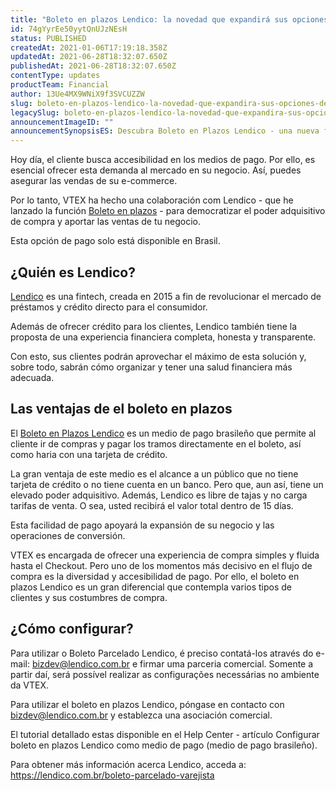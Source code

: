 ```yaml
---
title: "Boleto en plazos Lendico: la novedad que expandirá sus opciones de pago en Brasil"
id: 74gYyrEe50yytQnUJzNEsH
status: PUBLISHED
createdAt: 2021-01-06T17:19:18.358Z
updatedAt: 2021-06-28T18:32:07.650Z
publishedAt: 2021-06-28T18:32:07.650Z
contentType: updates
productTeam: Financial
author: 13Ue4MX9WNiX9f3SVCUZZW
slug: boleto-en-plazos-lendico-la-novedad-que-expandira-sus-opciones-de-pago
legacySlug: boleto-en-plazos-lendico-la-novedad-que-expandira-sus-opciones-de-pago
announcementImageID: ""
announcementSynopsisES: Descubra Boleto en Plazos Lendico - una nueva forma de pago para aumentar sus posibilidades de conversión en Brasil
---
```


Hoy día, el cliente busca accesibilidad en los medios de pago. Por ello, es esencial ofrecer esta demanda al mercado en su negocio. Así, puedes asegurar las vendas de su e-commerce. 

Por lo tanto, VTEX ha hecho una colaboración com Lendico - que he lanzado la función [Boleto en plazos](https://lendico.com.br/boleto-parcelado-varejista/ "Boleto en plazos") - para democratizar el poder adquisitivo de compra y aportar las ventas de tu negocio.

<div class="alert alert-info" role="alert">Esta opción de pago solo está disponible en Brasil.</div>

## ¿Quién es Lendico? 

[Lendico](https://lendico.com.br/ "Lendico") es una fintech, creada en 2015 a fin de revolucionar el mercado de préstamos y crédito directo para el consumidor.

Además de ofrecer crédito para los clientes, Lendico también tiene la proposta de una experiencia financiera completa, honesta y transparente.  

Con esto, sus clientes podrán aprovechar el máximo de esta solución y, sobre todo, sabrán cómo organizar y tener una salud financiera más adecuada.

## Las ventajas de el boleto en plazos

El [Boleto en Plazos Lendico](https://lendico.com.br/boleto-parcelado-varejista/ "Boleto en Plazos Lendico") es un medio de pago brasileño que permite al cliente ir de compras y pagar los tramos directamente en el boleto, así como haria con una tarjeta de crédito. 

La gran ventaja de este medio es el alcance a un público que no tiene tarjeta de crédito o no tiene cuenta en un banco. Pero que, aun así, tiene un elevado poder adquisitivo. Además, Lendico es libre de tajas y no carga tarifas de venta. O sea, usted recibirá el valor total dentro de 15 días.   

Esta facilidad de pago apoyará la expansión de su negocio y las operaciones de conversión. 

VTEX es encargada de ofrecer una experiencia de compra simples y fluida hasta el Checkout. Pero uno de los momentos más decisivo en el flujo de compra es la diversidad y accesibilidad de pago. Por ello, el boleto en plazos Lendico es un gran diferencial que contempla varios tipos de clientes y sus costumbres de compra.

## ¿Cómo configurar?

Para utilizar o Boleto Parcelado Lendico, é preciso contatá-los através do e-mail: bizdev@lendico.com.br e firmar uma parceria comercial. Somente a partir daí, será possível realizar as configurações necessárias no ambiente da VTEX.

Para utilizar el boleto en plazos Lendico, póngase en contacto con bizdev@lendico.com.br y establezca una asociación comercial.

El tutorial detallado estas disponible en el Help Center - artículo Configurar boleto en plazos Lendico como medio de pago (medio de pago brasileño).

Para obtener más información acerca Lendico, acceda a: https://lendico.com.br/boleto-parcelado-varejista 
